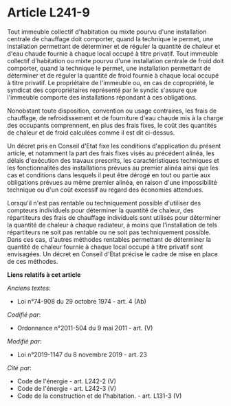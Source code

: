 # Article L241-9

Tout immeuble collectif d'habitation ou mixte pourvu d'une installation centrale de chauffage doit comporter, quand la
technique le permet, une installation permettant de déterminer et de réguler la quantité de chaleur et d'eau chaude fournie à
chaque local occupé à titre privatif. Tout immeuble collectif d'habitation ou mixte pourvu d'une installation centrale de
froid doit comporter, quand la technique le permet, une installation permettant de déterminer et de réguler la quantité de
froid fournie à chaque local occupé à titre privatif. Le propriétaire de l'immeuble ou, en cas de copropriété, le syndicat
des copropriétaires représenté par le syndic s'assure que l'immeuble comporte des installations répondant à ces obligations.

Nonobstant toute disposition, convention ou usage contraires, les frais de chauffage, de refroidissement et de fourniture
d'eau chaude mis à la charge des occupants comprennent, en plus des frais fixes, le coût des quantités de chaleur et de froid
calculées comme il est dit ci-dessus.

Un décret pris en Conseil d'Etat fixe les conditions d'application du présent article, et notamment la part des frais fixes
visés au précédent alinéa, les délais d'exécution des travaux prescrits, les caractéristiques techniques et les
fonctionnalités des installations prévues au premier alinéa ainsi que les cas et conditions dans lesquels il peut être dérogé
en tout ou partie aux obligations prévues au même premier alinéa, en raison d'une impossibilité technique ou d'un coût
excessif au regard des économies attendues.

Lorsqu'il n'est pas rentable ou techniquement possible d'utiliser des compteurs individuels pour déterminer la quantité de
chaleur, des répartiteurs des frais de chauffage individuels sont utilisés pour déterminer la quantité de chaleur à chaque
radiateur, à moins que l'installation de tels répartiteurs ne soit pas rentable ou ne soit pas techniquement possible. Dans
ces cas, d'autres méthodes rentables permettant de déterminer la quantité de chaleur fournie à chaque local occupé à titre
privatif sont envisagées. Un décret en Conseil d'Etat précise le cadre de mise en place de ces méthodes.

**Liens relatifs à cet article**

_Anciens textes_:

  - Loi n°74-908 du 29 octobre 1974 - art. 4 (Ab)

_Codifié par_:

  - Ordonnance n°2011-504 du 9 mai 2011 - art. (V)

_Modifié par_:

  - Loi n°2019-1147 du 8 novembre 2019 - art. 23

_Cité par_:

  - Code de l'énergie - art. L242-2 (V)
  - Code de l'énergie - art. L242-3 (V)
  - Code de la construction et de l'habitation. - art. L131-3 (V)
